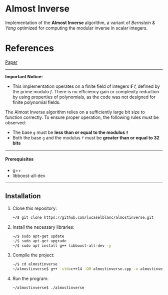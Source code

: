 # Almost Inverse
Implementation of the **Almost Inverse** algorithm, a variant of *Bernstein &amp; Yang* optimized for computing the modular inverse in scalar integers.

# References   
[Paper](https://gcd.cr.yp.to/papers.html#safegcd)

---

**Important Notice:**

- This implementation operates on a finite field of integers **𝔽** *𝖿*, defined by the prime modulo *f*. There is no efficiency gain or complexity reduction by using properties of polynomials, as the code was not designed for finite polynomial fields.

The Almost Inverse algorithm relies on a sufficiently large bit size to function correctly. To ensure proper operation, the following rules must be observed:

- The base `g` must be **less than or equal to the modulus `f`**
- Both the base `g` and the modulus `f` must be **greater than or equal to 32 bits**

---

#### Prerequisites

- g++
- libboost-all-dev

---

## Installation

1. Clone this repository:
    ```bash
    ~/$ git clone https://github.com/lucaselblanc/almostinverse.git
    ```

2. Install the necessary libraries:
    ```bash
    ~/$ sudo apt-get update
    ~/$ sudo apt-get upgrade
    ~/$ sudo apt install g++ libboost-all-dev -y
    ```

3. Compile the project:
    ```bash
    ~/$ cd almostinverse
    ~/almostinverse$ g++ -std=c++14 -O0 almostinverse.cpp -o almostinverse
    ```

4. Run the program:
    ```bash
    ~/almostinverse$ ./almostinverse
    ```